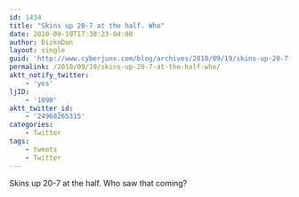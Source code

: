 ```yaml
---
id: 1434
title: "Skins up 20-7 at the half. Who"
date: 2010-09-19T17:30:23-04:00
author: DizkoDan
layout: single
guid: 'http://www.cyberjunx.com/blog/archives/2010/09/19/skins-up-20-7-at-the-half-who/'
permalink: /2010/09/19/skins-up-20-7-at-the-half-who/
aktt_notify_twitter:
    - 'yes'
ljID:
    - '1090'
aktt_twitter_id:
    - '24968265315'
categories:
    - Twitter
tags:
    - tweets
    - Twitter
---
```


Skins up 20-7 at the half. Who saw that coming?